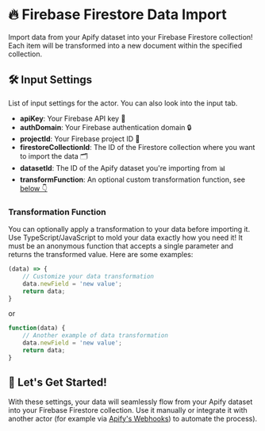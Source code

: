 
# 🔥 Firebase Firestore Data Import  

Import data from your Apify dataset into your Firebase Firestore collection! Each item will be transformed into a new document within the specified collection.

## 🛠️ Input Settings

List of input settings for the actor. You can also look into the input tab.
- **apiKey**: Your Firebase API key 🔑
- **authDomain**: Your Firebase authentication domain 🔒
- **projectId**: Your Firebase project ID 🏢
- **firestoreCollectionId**: The ID of the Firestore collection where you want to import the data 🗂️
- **datasetId**: The ID of the Apify dataset you're importing from 📊
- **transformFunction**: An optional custom transformation function, see [below 👇](#transformation-function) 

### Transformation Function 
You can optionally apply a transformation to your data before importing it. Use TypeScript/JavaScript to mold your data exactly how you need it! It must be an anonymous function that accepts a single parameter and returns the transformed value. Here are some examples:
```javascript
(data) => {
    // Customize your data transformation
    data.newField = 'new value';
    return data;
}
```
or
```javascript
function(data) {
    // Another example of data transformation
    data.newField = 'new value';
    return data;
}
```

## 🚀 Let's Get Started!
With these settings, your data will seamlessly flow from your Apify dataset into your Firebase Firestore collection. Use it manually or integrate it with another actor (for example via [Apify's Webhooks](https://docs.apify.com/platform/integrations/webhooks)) to automate the process).




